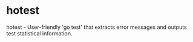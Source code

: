 # hotest
hotest - User-friendly 'go test' that extracts error messages and outputs test statistical information.
